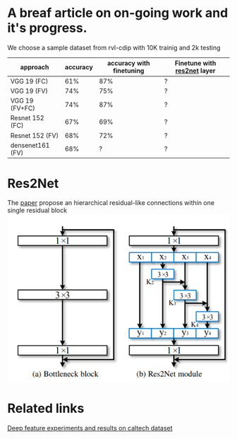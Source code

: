# A breaf article on on-going work and it's progress.



We choose a sample dataset from rvl-cdip with 10K trainig and 2k testing

|approach|accuracy|accuracy with finetuning|Finetune with [res2net](#res2net) layer|
|--|--|--|--|
VGG 19 (FC)|61%|87%|?|
VGG 19 (FV)|74%|75%|?|
VGG 19 (FV+FC)|74%|87\%|?|
Resnet 152 (FC)|67\%|69\%|?|
Resnet 152 (FV)|68%|72\%|?|
densenet161 (FV)|68\%|?|?|

# Res2Net
The [paper](https://arxiv.org/pdf/1904.01169.pdf) propose an hierarchical residual-like
connections within one single residual block
![Res2net](pic1.png)


# Related links
[Deep feature experiments and results on caltech dataset](deepFeatureEXP.md)
